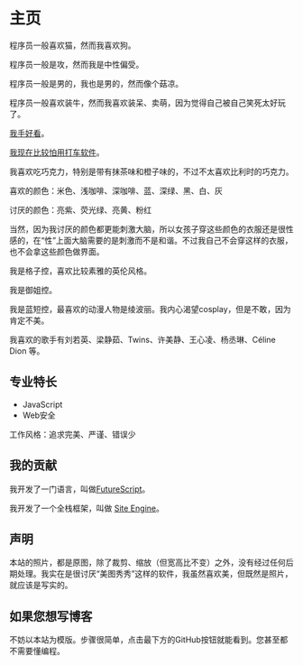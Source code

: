 主页
========

程序员一般喜欢猫，然而我喜欢狗。

程序员一般是攻，然而我是中性偏受。

程序员一般是男的，我也是男的，然而像个菇凉。

程序员一般喜欢装牛，然而我喜欢装呆、卖萌，因为觉得自己被自己笑死太好玩了。

[我手好看](/hand)。

[我现在比较怕用打车软件](/fear-didi)。

我喜欢吃巧克力，特别是带有抹茶味和橙子味的，不过不太喜欢比利时的巧克力。

喜欢的颜色：米色、浅咖啡、深咖啡、蓝、深绿、黑、白、灰

讨厌的颜色：亮紫、荧光绿、亮黄、粉红

当然，因为我讨厌的颜色都更能刺激大脑，所以女孩子穿这些颜色的衣服还是很性感的，在“性”上面大脑需要的是刺激而不是和谐。不过我自己不会穿这样的衣服，也不会拿这些颜色做界面。

我是格子控，喜欢比较素雅的英伦风格。

我是御姐控。

我是蓝短控，最喜欢的动漫人物是绫波丽。我内心渴望cosplay，但是不敢，因为肯定不美。

我喜欢的歌手有刘若英、梁静茹、Twins、许美静、王心凌、杨丞琳、Céline Dion 等。

专业特长
------------

- JavaScript
- Web安全

工作风格：追求完美、严谨、错误少

我的贡献
------------

我开发了一门语言，叫做[FutureScript](https://futurescript.org/)。

我开发了一个全栈框架，叫做 [Site Engine](http://zizisoft.com/site)。

声明
-------

本站的照片，都是原图，除了裁剪、缩放（但宽高比不变）之外，没有经过任何后期处理。我实在是很讨厌“美图秀秀”这样的软件，我虽然喜欢美，但既然是照片，就应该是写实的。

如果您想写博客
----------------

不妨以本站为模版。步骤很简单，点击最下方的GitHub按钮就能看到。您甚至都不需要懂编程。

